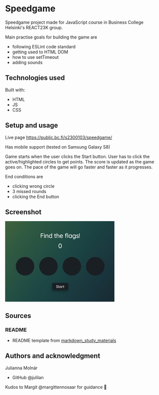 # Speedgame

Speedgame project made for JavaScript course in Business College Helsinki's REACT23K group.

Main practise goals for building the game are

- following ESLint code standard
- getting used to HTML DOM
- how to use setTimeout
- adding sounds

## Technologies used

Built with:

- HTML
- JS
- CSS

## Setup and usage

Live page https://public.bc.fi/s2300103/speedgame/

Has mobile support (tested on Samsung Galaxy S8)

Game starts when the user clicks the Start button. User has to click the active/highlighted circles to get points. The score is updated as the game goes on. The pace of the game will go faster and faster as it progresses.

End conditions are

- clicking wrong circle
- 3 missed rounds
- clicking the End button

## Screenshot

![Screenshot of the speedgame](assets/speedgame_screenshot.jpg)

## Sources

### README

- README template from [markdown_study_materials](https://github.com/margittennosaar/markdown_study_materials/blob/master/README-template.md)

## Authors and acknowledgment

Julianna Molnár

- GitHub @julilan

Kudos to Margit @margittennosaar for guidance 👏
